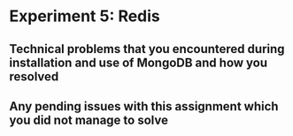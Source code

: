 # Experiment 5: Redis

## Technical problems that you encountered during installation and use of MongoDB and how you resolved

## Any pending issues with this assignment which you did not manage to solve
